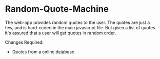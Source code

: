 # Random-Quote-Machine
The web-app provides random quotes to the user.
The quotes are just a few, and is hard-coded in the main javascript file.
But given a list of quotes it's assured that a user will get quotes in random order.

Changes Required:
+ Quotes from a online database
